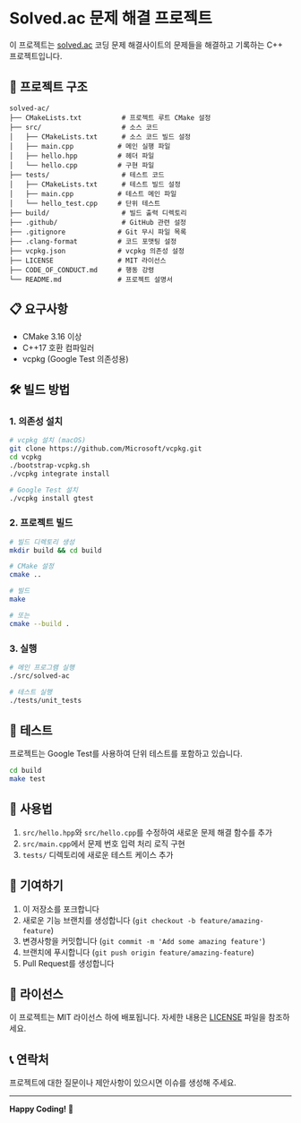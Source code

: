 # Solved.ac 문제 해결 프로젝트

이 프로젝트는 [solved.ac](https://solved.ac) 코딩 문제 해결사이트의 문제들을 해결하고 기록하는 C++ 프로젝트입니다.

## 🚀 프로젝트 구조

```
solved-ac/
├── CMakeLists.txt          # 프로젝트 루트 CMake 설정
├── src/                    # 소스 코드
│   ├── CMakeLists.txt      # 소스 코드 빌드 설정
│   ├── main.cpp           # 메인 실행 파일
│   ├── hello.hpp          # 헤더 파일
│   └── hello.cpp          # 구현 파일
├── tests/                  # 테스트 코드
│   ├── CMakeLists.txt      # 테스트 빌드 설정
│   ├── main.cpp           # 테스트 메인 파일
│   └── hello_test.cpp     # 단위 테스트
├── build/                  # 빌드 출력 디렉토리
├── .github/                # GitHub 관련 설정
├── .gitignore             # Git 무시 파일 목록
├── .clang-format          # 코드 포맷팅 설정
├── vcpkg.json             # vcpkg 의존성 설정
├── LICENSE                # MIT 라이선스
├── CODE_OF_CONDUCT.md     # 행동 강령
└── README.md              # 프로젝트 설명서
```

## 📋 요구사항

- CMake 3.16 이상
- C++17 호환 컴파일러
- vcpkg (Google Test 의존성용)

## 🛠️ 빌드 방법

### 1. 의존성 설치

```bash
# vcpkg 설치 (macOS)
git clone https://github.com/Microsoft/vcpkg.git
cd vcpkg
./bootstrap-vcpkg.sh
./vcpkg integrate install

# Google Test 설치
./vcpkg install gtest
```

### 2. 프로젝트 빌드

```bash
# 빌드 디렉토리 생성
mkdir build && cd build

# CMake 설정
cmake ..

# 빌드
make

# 또는
cmake --build .
```

### 3. 실행

```bash
# 메인 프로그램 실행
./src/solved-ac

# 테스트 실행
./tests/unit_tests
```

## 🧪 테스트

프로젝트는 Google Test를 사용하여 단위 테스트를 포함하고 있습니다.

```bash
cd build
make test
```

## 📝 사용법

1. `src/hello.hpp`와 `src/hello.cpp`를 수정하여 새로운 문제 해결 함수를 추가
2. `src/main.cpp`에서 문제 번호 입력 처리 로직 구현
3. `tests/` 디렉토리에 새로운 테스트 케이스 추가

## 🤝 기여하기

1. 이 저장소를 포크합니다
2. 새로운 기능 브랜치를 생성합니다 (`git checkout -b feature/amazing-feature`)
3. 변경사항을 커밋합니다 (`git commit -m 'Add some amazing feature'`)
4. 브랜치에 푸시합니다 (`git push origin feature/amazing-feature`)
5. Pull Request를 생성합니다

## 📄 라이선스

이 프로젝트는 MIT 라이선스 하에 배포됩니다. 자세한 내용은 [LICENSE](LICENSE) 파일을 참조하세요.

## 📞 연락처

프로젝트에 대한 질문이나 제안사항이 있으시면 이슈를 생성해 주세요.

---

**Happy Coding! 🎉**

